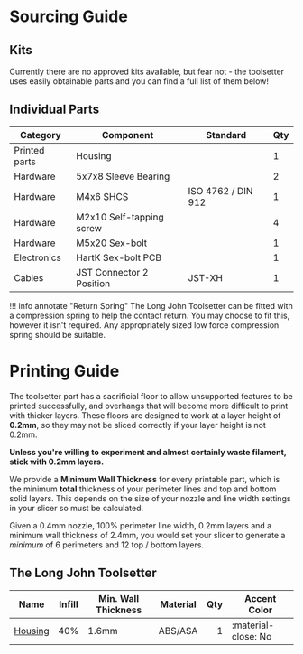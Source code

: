 # Sourcing Guide

## Kits

Currently there are no approved kits available, but fear not - the toolsetter uses easily obtainable parts and you can find a full list of them below!

## Individual Parts

|**Category**   | **Component**            | **Standard**       | **Qty** |
| ------------- | ------------------------ | ------------------ | --- |
| Printed parts | Housing                  |                    | 1   |
| Hardware      | 5x7x8 Sleeve Bearing     |                    | 2   |
| Hardware      | M4x6 SHCS                | ISO 4762 / DIN 912 | 1   |
| Hardware      | M2x10 Self-tapping screw |                    | 4   |
| Hardware      | M5x20 Sex-bolt           |                    | 1   |
| Electronics   | HartK Sex-bolt PCB       |                    | 1   |
| Cables        | JST Connector 2 Position | JST-XH             | 1   |

!!! info annotate "Return Spring"
    The Long John Toolsetter can be fitted with a compression spring to help the contact return. You may choose to fit this, however it isn't required. Any appropriately sized low force compression spring should be suitable.

# Printing Guide

The toolsetter part has a sacrificial floor to allow unsupported features to be printed successfully, and overhangs that will become more difficult to print with thicker layers. These floors are designed to work at a layer height of **0.2mm**, so they may not be sliced correctly if your layer height is not 0.2mm.

**Unless you're willing to experiment and almost certainly waste filament, stick with 0.2mm layers.**

We provide a **Minimum Wall Thickness** for every printable part, which is the minimum **total** thickness of your perimeter lines and top and bottom solid layers. This depends on the size of your nozzle and line width settings in your slicer so must be calculated.

Given a 0.4mm nozzle, 100% perimeter line width, 0.2mm layers and a minimum wall thickness of 2.4mm, you would set your slicer to generate a _minimum_ of 6 perimeters and 12 top / bottom layers.

## The Long John Toolsetter
| **Name** | **Infill** | **Min. Wall Thickness** | **Material** | **Qty** | **Accent Color** |
|----------|------------|-------------------------|--------------|--------:|----------------------|
| [Housing](https://github.com/MillenniumMachines/Long-John-Toolsetter/blob/main/stls/Housing.stl)               | 40%  | 1.6mm  | ABS/ASA | 1 | :material-close: No |
